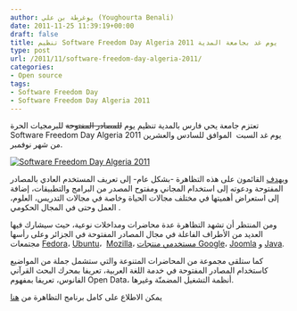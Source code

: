 ```yaml
---
author: يوغرطة بن علي (Youghourta Benali)
date: 2011-11-25 11:39:19+00:00
draft: false
title: تنظيم Software Freedom Day Algeria 2011 يوم غد بجامعة المدية
type: post
url: /2011/11/software-freedom-day-algeria-2011/
categories:
- Open source
tags:
- Software Freedom Day
- Software Freedom Day Algeria 2011
---
```


تعتزم جامعة يحي فارس بالمدية تنظيم يوم <del>للمصادر المفتوحة</del> للبرمجيات الحرة Software Freedom Day Algeria 2011 يوم غد السبت  الموافق للسادس والعشرين من شهر نوفمبر.




[![Software Freedom Day Algeria 2011](http://www.it-scoop.com/wp-content/uploads/2011/11/Software-Freedom-Day-Algeria-2011.png)
](http://www.it-scoop.com/wp-content/uploads/2011/11/Software-Freedom-Day-Algeria-2011.png)




و[يهدف](http://www.univ-medea.dz/sfddz2011) القائمون على هذه التظاهرة -بشكل عام- إلى تعريف المستخدم العادي بالمصادر المفتوحة ودعوته إلى استخدام المجاني ومفتوح المصدر من البرامج والتطبيقات، إضافة إلى استعراض أهميتها في مختلف مجالات الحياة وخاصة في مجالات التدريس، العلوم،  العمل وحتى في المجال الحكومي.




ومن المنتظر أن تشهد التظاهرة عدة محاضرات ومداخلات نوعية، حيث سيشارك فيها العديد من الأطراف الفاعلة في مجال المصادر المفتوحة في الجزائر وعلى رأسها مجتمعات [Fedora](http://fedora-algeria.org/)، [Ubuntu](https://wiki.ubuntu.com/AlgerianTeam)،  [Mozilla](http://mozilla-algeria.org/)، [مستخدمي منتجات Google](http://algiers.gtugs.org/home)، [Joomla](http://www.aauj.org/) و [Java](http://algeria-jug.blogspot.com/).




كما ستلقى مجموعة من المحاضرات المتنوعة والتي ستشمل جملة من المواضيع كاستخدام المصادر المفتوحة في خدمة اللغة العربية، تعريفا بمحرك البحث القرآني الفانوس، تعريفا بمفهوم Open Data، أنظمة التشغيل المضمنّة وغيرها.




يمكن الاطلاع على كامل برنامج التظاهرة من [هنا](http://www.univ-medea.dz/documents/SFD%20Algeria%202011%20Planning.pdf)
